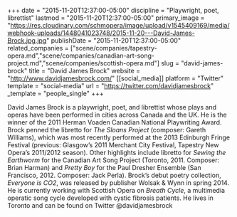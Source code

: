 +++
date = "2015-11-20T12:37:00-05:00"
discipline = "Playwright, poet, librettist"
lastmod = "2015-11-20T12:37:00-05:00"
primary_image = "https://res.cloudinary.com/schmopera/image/upload/v1545409169/media/webhook-uploads/1448041023748/2015-11-20---David-James-Brock.jpg.jpg"
publishDate = "2015-11-20T12:37:00-05:00"
related_companies = ["scene/companies/tapestry-opera.md","scene/companies/canadian-art-song-project.md","scene/companies/scottish-opera.md"]
slug = "david-james-brock"
title = "David James Brock"
website = "http://www.davidjamesbrock.com/"
[[social_media]]
platform = "Twitter"
template = "social-media"
url = "https://twitter.com/davidjamesbrock"
_template = "people_single"
+++

David James Brock is a playwright, poet, and librettist whose plays and operas have been performed in cities across Canada and the UK. He is the winner of the 2011 Herman Voaden Canadian National Playwriting Award. Brock penned the libretto for *The Sloans Project* (composer: Gareth Williams), which was most recently performed at the 2013 Edinburgh Fringe Festival (previous: Glasgow’s 2011 Merchant City Festival, Tapestry New Opera’s 2011/2012 season). Other highlights include libretto for *Sewing the Earthworm* for the Canadian Art Song Project (Toronto, 2011. Composer: Brian Harman) and *Pretty Boy* for the Paul Dresher Ensemble (San Francisco, 2012. Composer: Jack Perla). Brock’s debut poetry collection, *Everyone is CO2*, was released by publisher Wolsak & Wynn in spring 2014. He is currently working with Scottish Opera on *Breath Cycle*, a multimedia operatic song cycle developed with cystic fibrosis patients. He lives in Toronto and can be found on Twitter @davidjamesbrock
